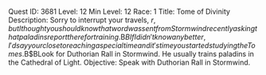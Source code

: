 Quest ID: 3681
Level: 12
Min Level: 12
Race: 1
Title: Tome of Divinity
Description: Sorry to interrupt your travels, $r, but I thought you should know that word was sent from Stormwind recently asking that paladins report there for training.$B$BIf I didn't know any better, I'd say your close to reaching a special time and it's time you started studying the Tomes.$B$BLook for Duthorian Rall in Stormwind. He usually trains paladins in the Cathedral of Light.
Objective: Speak with Duthorian Rall in Stormwind.
